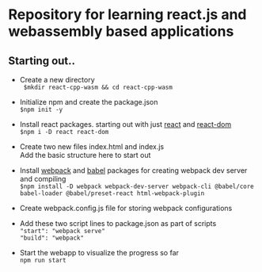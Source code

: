 # Repository for learning react.js and webassembly based applications

## Starting out..
* Create a new directory <br />
``` $mkdir react-cpp-wasm && cd react-cpp-wasm``` <br />
* Initialize npm and create the package.json <br />
``` $npm init -y ``` <br />
* Install react packages. starting out with just [react](https://reactjs.org/) and 
  [react-dom](https://reactjs.org/docs/react-dom.html) <br />
``` $npm i -D react react-dom ``` <br />
* Create two new files index.html and index.js <br />
  Add the basic structure here to start out <br />

* Install [webpack](https://webpack.js.org/) and [babel](https://babeljs.io/docs/en/) packages for creating webpack dev server and compiling <br />
```$npm install -D webpack webpack-dev-server webpack-cli @babel/core babel-loader @babel/preset-react html-webpack-plugin ```<br />
* Create webpack.config.js file for storing webpack configurations <br />

* Add these two script lines to package.json as part of scripts <br />
```"start": "webpack serve" ``` <br />
```"build": "webpack"``` <br />

* Start the webapp to visualize the progress so far <br />
```npm run start``` 
